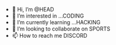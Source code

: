 - 👋 Hi, I’m @HEAD
- 👀 I’m interested in ...CODING
- 🌱 I’m currently learning ...HACKING
- 💞️ I’m looking to collaborate on SPORTS
- 📫 How to reach me DISCORD 

<!---
HEY GUYS I AM UR BEST FRIEND MY NAME IS HEAD

I PLAY BOMBSQUAD 
--->

